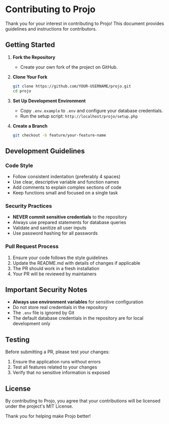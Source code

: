 # Contributing to Projo

Thank you for your interest in contributing to Projo! This document provides guidelines and instructions for contributors.

## Getting Started

1. **Fork the Repository**

   - Create your own fork of the project on GitHub.

2. **Clone Your Fork**

   ```bash
   git clone https://github.com/YOUR-USERNAME/projo.git
   cd projo
   ```

3. **Set Up Development Environment**

   - Copy `.env.example` to `.env` and configure your database credentials.
   - Run the setup script: `http://localhost/projo/setup.php`

4. **Create a Branch**
   ```bash
   git checkout -b feature/your-feature-name
   ```

## Development Guidelines

### Code Style

- Follow consistent indentation (preferably 4 spaces)
- Use clear, descriptive variable and function names
- Add comments to explain complex sections of code
- Keep functions small and focused on a single task

### Security Practices

- **NEVER commit sensitive credentials** to the repository
- Always use prepared statements for database queries
- Validate and sanitize all user inputs
- Use password hashing for all passwords

### Pull Request Process

1. Ensure your code follows the style guidelines
2. Update the README.md with details of changes if applicable
3. The PR should work in a fresh installation
4. Your PR will be reviewed by maintainers

## Important Security Notes

- **Always use environment variables** for sensitive configuration
- Do not store real credentials in the repository
- The `.env` file is ignored by Git
- The default database credentials in the repository are for local development only

## Testing

Before submitting a PR, please test your changes:

1. Ensure the application runs without errors
2. Test all features related to your changes
3. Verify that no sensitive information is exposed

## License

By contributing to Projo, you agree that your contributions will be licensed under the project's MIT License.

Thank you for helping make Projo better!
